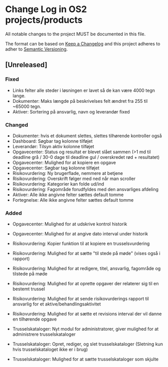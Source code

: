 # Change Log in OS2 projects/products

All notable changes to the project MUST be documented in this file.

The format can be based on [Keep a Changelog](http://keepachangelog.com/)
and this project adheres to adher to [Semantic Versioning](http://semver.org/).

## [Unreleased]

### Fixed

- Links felter alle steder i løsningen er lavet så de kan være 4000 tegn lange.
- Dokumenter: Maks længde på beskrivelses felt ændret fra 255 til ~65000 tegn.
- Aktiver: Sortering på ansvarlig, navn og leverandør fixed

### Changed

- Dokumenter: hvis et dokument slettes, slettes tilhørende kontroller også 
- Dashboard: Søgbar tag kolonne tilføjet 
- Leverandør: Tilsyn aktiv kolonne tilføjet
- Opgavecenter: Status og resultat er blevet slået sammen (>1 md til deadline grå / 30-0 dage til deadline gul / overskredet rød + resultatet)
- Opgavecenter: Mulighed for at kopiere en opgave
- Opgavecenter: Søgbar tag kolonne tilføjet
- Risikovurdering: Ny brugerflade, nemmere at betjene
- Risikovurdering: Overskrift følger med ned når man scroller
- Risikovurdering: Kategorier kan folde ud/ind
- Risikovurdering: Fagområde forudfyldes med den ansvarliges afdeling
- Aktiver: Alle ikke angivne felter sættes default tomme
- Fortegnelse: Alle ikke angivne felter sættes default tomme

### Added

- Opgavecenter: Mulighed for at udskrive kontrol historik
- Opgavecenter: Mulighed for at angive dato interval under historik
- Risikovurdering: Kopier funktion til at kopiere en trusselsvurdering
- Risikovurdering: Mulighed for at sætte "til stede på møde" (vises også i rapport)
- Risikovurdering: Mulighed for at redigere, titel, ansvarlig, fagområde og tilstede på møde
- Risikovurdering: Mulighed for at oprette opgaver der relaterer sig til en bestemt trussel
- Risikovurdering: Mulighed for at sende risikovurderings rapport til ansvarlig for et aktive/behandlingsaktivitet
- Risikovurdering: Mulighed for at sætte et revisions interval der vil danne en tilhørende opgave

- Trusselskataloger: Nyt modul for administratorer, giver mulighed for at administrere trusselskataloger 
- Trusselskataloger: Opret, rediger, og slet trusselskataloger (Sletning kun hvis trusselskataloget ikke er i brug)
- Trusselskataloger: Mulighed for at sætte trusselskataloger som skjulte
